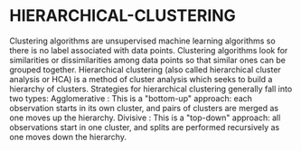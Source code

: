 # HIERARCHICAL-CLUSTERING
Clustering algorithms are unsupervised machine learning algorithms so there is no label associated with data points. Clustering algorithms look for similarities or dissimilarities among data points so that similar ones can be grouped together.  Hierarchical clustering (also called hierarchical cluster analysis or HCA) is a method of cluster analysis which seeks to build a hierarchy of clusters. Strategies for hierarchical clustering generally fall into two types:  Agglomerative : This is a "bottom-up" approach: each observation starts in its own cluster, and pairs of clusters are merged as one moves up the hierarchy.  Divisive : This is a "top-down" approach: all observations start in one cluster, and splits are performed recursively as one moves down the hierarchy.
